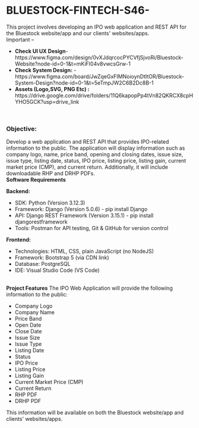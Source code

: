 # BLUESTOCK-FINTECH-S46-
This project involves developing an IPO web application and REST API for the Bluestock website/app and our clients' websites/apps.
<br>
Important –
<ul>
 <li> <b>Check UI UX Design</b>- https://www.figma.com/design/0vXJdqrcocPYCVfjSjvoRi/Bluestock-
  Website?node-id=0-1&t=mKiFI04v8vwcsGrw-1</li>
  
  <li><b>Check System Design:</b> - https://www.figma.com/board/JwZqeGxFIMNoioynDtItOR/Bluestock-
  System-Design?node-id=0-1&t=5eTmpJW2C6B2Dc8B-1</li>
  
  <li><b>Assets (Logo,SVG, PNG Etc) :</b>
  https://drive.google.com/drive/folders/11Q6kapopPp4tVn82QKRCX8cpHYHO5GCK?usp=drive_link</li>
</ul>
<br>
<h3>Objective:</h3>
Develop a web application and REST API that provides IPO-related information to the public. The
application will display information such as company logo, name, price band, opening and closing
dates, issue size, issue type, listing date, status, IPO price, listing price, listing gain, current market
price (CMP), and current return. Additionally, it will include downloadable RHP and DRHP PDFs.

<br>
<b>Software Requirements</b>

  <b>Backend:</b>
  <ul> 
   <li> SDK: Python (Version 3.12.3)</li>
   <li>Framework: Django (Version 5.0.6) - pip install Django</li>
   <li>API: Django REST Framework (Version 3.15.1) - pip install djangorestframework</li>
   <li>Tools: Postman for API testing, Git & GitHub for version control</li>
  </ul>
  
  <b>Frontend:</b>
  
  <ul>
   <li>Technologies: HTML, CSS, plain JavaScript (no NodeJS)</li>
   <li>Framework: Bootstrap 5 (via CDN link)</li>
   <li>Database: PostgreSQL</li>
   <li>IDE: Visual Studio Code (VS Code)</li>
   </ul>

  <br>
  <b>Project Features</b> 
    The IPO Web Application will provide the following information to the public:
    <ul>
      <li>Company Logo</li>
      <li>Company Name</li>
      <li> Price Band</li>
      <li> Open Date</li>
      <li> Close Date</li>
      <li> Issue Size</li>
      <li> Issue Type</li>
      <li> Listing Date</li>
      <li> Status</li>
      <li> IPO Price</li>
      <li> Listing Price</li>
      <li> Listing Gain</li>
      <li> Current Market Price (CMP)</li>
      <li> Current Return</li>
      <li> RHP PDF</li>
      <li> DRHP PDF</li>
    </ul>
    This information will be available on both the Bluestock website/app and clients' websites/apps.

